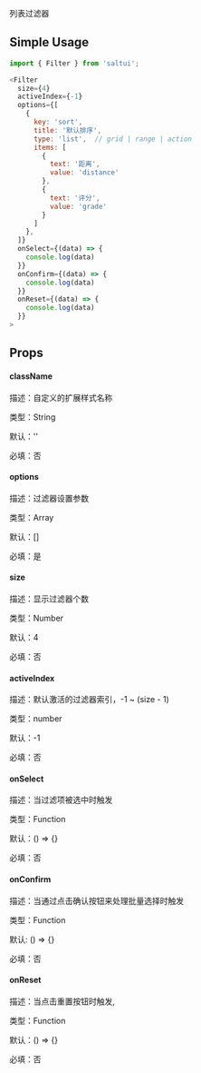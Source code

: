 

列表过滤器

## Simple Usage

```js
import { Filter } from 'saltui';

<Filter
  size={4}
  activeIndex={-1}
  options={[
    {
      key: 'sort',
      title: '默认排序',
      type: 'list',  // grid | range | action
      items: [
        {
          text: '距离',
          value: 'distance'
        },
        {
          text: '评分',
          value: 'grade'
        }
      ]
    },
  ]}
  onSelect={(data) => {
    console.log(data)
  }}
  onConfirm={(data) => {
    console.log(data)
  }}
  onReset={(data) => {
    console.log(data)
  }}
>
```

## Props

#### className

描述：自定义的扩展样式名称

类型：String

默认：''

必填：否

#### options

描述：过滤器设置参数

类型：Array

默认：[]

必填：是

#### size

描述：显示过滤器个数

类型：Number

默认：4

必填：否

#### activeIndex

描述：默认激活的过滤器索引，-1 ~ (size - 1)

类型：number

默认：-1

必填：否


#### onSelect

描述：当过滤项被选中时触发

类型：Function

默认：() => {}

必填：否

#### onConfirm

描述：当通过点击确认按钮来处理批量选择时触发

类型：Function

默认: () => {}

必填：否

#### onReset

描述：当点击重置按钮时触发,

类型：Function

默认：() => {}

必填：否


